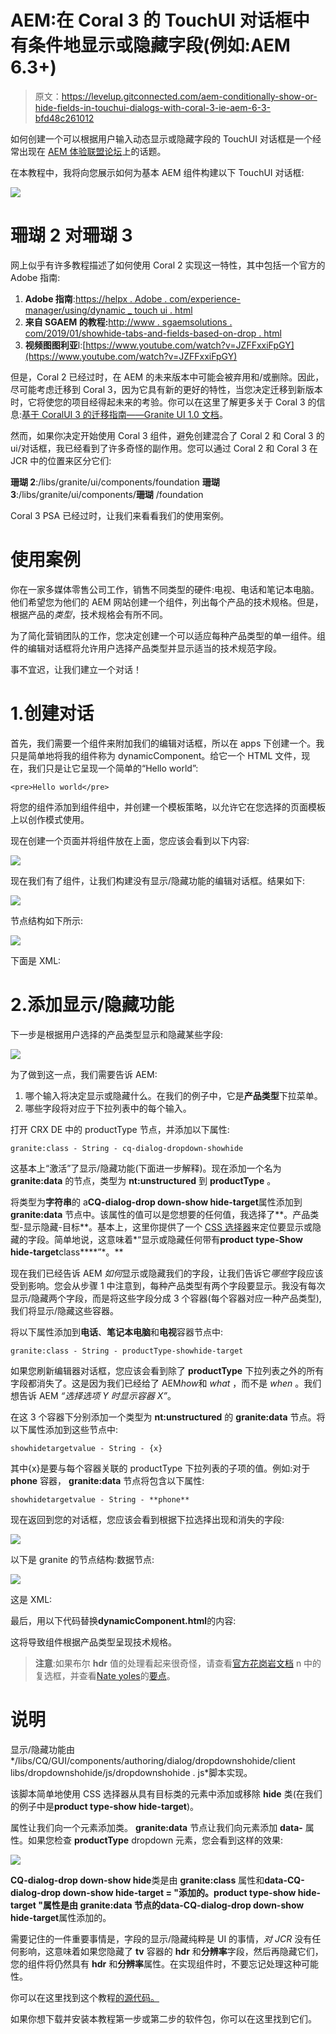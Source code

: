 # AEM:在 Coral 3 的 TouchUI 对话框中有条件地显示或隐藏字段(例如:AEM 6.3+)

> 原文：<https://levelup.gitconnected.com/aem-conditionally-show-or-hide-fields-in-touchui-dialogs-with-coral-3-ie-aem-6-3-bfd48c261012>

如何创建一个可以根据用户输入动态显示或隐藏字段的 TouchUI 对话框是一个经常出现在 [AEM 体验联盟论坛](https://forums.adobe.com/community/experience-cloud/marketing-cloud/experience-manager/content)上的话题。

在本教程中，我将向您展示如何为基本 AEM 组件构建以下 TouchUI 对话框:

![](img/267a2cd8b321c8bb4bc286354669e1dd.png)

# 珊瑚 2 对珊瑚 3

网上似乎有许多教程描述了如何使用 Coral 2 实现这一特性，其中包括一个官方的 Adobe 指南:

1.  **Adobe 指南**:[https://helpx . Adobe . com/experience-manager/using/dynamic _ touch ui . html](https://helpx.adobe.com/experience-manager/using/dynamic_touchui.html)
2.  **来自 SGAEM 的教程:**[http://www . sgaemsolutions . com/2019/01/showhide-tabs-and-fields-based-on-drop . html](http://www.sgaemsolutions.com/2019/01/showhide-tabs-and-fields-based-on-drop.html)
3.  **视频图图利亚**l:[https://www.youtube.com/watch?v=JZFFxxiFpGY](https://www.youtube.com/watch?v=JZFFxxiFpGY)

但是，Coral 2 已经过时，在 AEM 的未来版本中可能会被弃用和/或删除。因此，尽可能考虑迁移到 Coral 3，因为它具有新的更好的特性，当您决定迁移到新版本时，它将使您的项目经得起未来的考验。你可以在这里了解更多关于 Coral 3 的信息:[基于 CoralUI 3 的迁移指南——Granite UI 1.0 文档](https://forums.adobe.com/external-link.jspa?url=https%3A%2F%2Fhelpx.adobe.com%2Fexperience-manager%2F6-4%2Fsites%2Fdeveloping%2Fusing%2Freference-materials%2Fgranite-ui%2Fapi%2Fjcr_root%2Flibs%2Fgranite%2Fui%2Fcomponents%2Flegacy%2Fcoral2%2Fmigration.html)。

然而，如果你决定开始使用 Coral 3 组件，避免创建混合了 Coral 2 和 Coral 3 的 ui/对话框，我已经看到了许多奇怪的副作用。您可以通过 Coral 2 和 Coral 3 在 JCR 中的位置来区分它们:

**珊瑚 2**:/libs/granite/ui/components/foundation
**珊瑚 3**:/libs/granite/ui/components/**珊瑚** /foundation

Coral 3 PSA 已经过时，让我们来看看我们的使用案例。

# 使用案例

你在一家多媒体零售公司工作，销售不同类型的硬件:电视、电话和笔记本电脑。他们希望您为他们的 AEM 网站创建一个组件，列出每个产品的技术规格。但是，根据产品的*类型*，技术规格会有所不同。

为了简化营销团队的工作，您决定创建一个可以适应每种产品类型的单一组件。组件的编辑对话框将允许用户选择产品类型并显示适当的技术规范字段。

事不宜迟，让我们建立一个对话！

# 1.创建对话

首先，我们需要一个组件来附加我们的编辑对话框，所以在 apps 下创建一个。我只是简单地将我的组件称为 dynamicComponent。给它一个 HTML 文件，现在，我们只是让它呈现一个简单的“Hello world”:

```
<pre>Hello world</pre>
```

将您的组件添加到组件组中，并创建一个模板策略，以允许它在您选择的页面模板上以创作模式使用。

现在创建一个页面并将组件放在上面，您应该会看到以下内容:

![](img/0c5872aac4676e3c3aa8c25d29a54fca.png)

现在我们有了组件，让我们构建没有显示/隐藏功能的编辑对话框。结果如下:

![](img/dd6e03848586c354559ac9b7c9d59ee1.png)

节点结构如下所示:

![](img/9482efbdecf4b31fac6851682dda98a2.png)

下面是 XML:

# 2.添加显示/隐藏功能

下一步是根据用户选择的产品类型显示和隐藏某些字段:

![](img/952f27ffb9dce9774c9af375315f60e1.png)

为了做到这一点，我们需要告诉 AEM:

1.  哪个输入将决定显示或隐藏什么。在我们的例子中，它是**产品类型**下拉菜单。
2.  哪些字段将对应于下拉列表中的每个输入。

打开 CRX DE 中的 productType 节点，并添加以下属性:

```
granite:class - String - cq-dialog-dropdown-showhide
```

这基本上“激活”了显示/隐藏功能(下面进一步解释)。现在添加一个名为 **granite:data** 的节点，类型为 **nt:unstructured** 到 **productType** 。

将类型为**字符串**的 a**CQ-dialog-drop down-show hide-target**属性添加到 **granite:data** 节点中。该属性的值可以是您想要的任何值，我选择了**。产品类型-显示隐藏-目标**。基本上，这里你提供了一个 [CSS 选择器](https://www.w3schools.com/cssref/css_selectors.asp)来定位要显示或隐藏的字段。简单地说，这意味着*“显示或隐藏任何带有****product type-Show hide-target****class****”*。**

现在我们已经告诉 AEM *如何*显示或隐藏我们的字段，让我们告诉它*哪些*字段应该受到影响。您会从步骤 1 中注意到，每种产品类型有两个字段要显示。我没有每次显示/隐藏两个字段，而是将这些字段分成 3 个容器(每个容器对应一种产品类型),我们将显示/隐藏这些容器。

将以下属性添加到**电话**、**笔记本电脑**和**电视**容器节点中:

```
granite:class - String - productType-showhide-target
```

如果您刷新编辑器对话框，您应该会看到除了 **productType** 下拉列表之外的所有字段都消失了。这是因为我们已经给了 AEM*how*和 *what* ，而不是 *when* 。我们想告诉 AEM *“选择选项 Y 时显示容器 X”*。

在这 3 个容器下分别添加一个类型为 **nt:unstructured** 的 **granite:data** 节点。将以下属性添加到这些节点中:

```
showhidetargetvalue - String - {x}
```

其中{x}是要与每个容器关联的 productType 下拉列表的子项的值。例如:对于 **phone** 容器， **granite:data** 节点将包含以下属性:

```
showhidetargetvalue - String - **phone**
```

现在返回到您的对话框，您应该会看到根据下拉选择出现和消失的字段:

![](img/fb5234515fc29d23e87578d8ee80a00e.png)

以下是 granite 的节点结构:数据节点:

![](img/e93641ae4113eb3346191940d81cfdba.png)

这是 XML:

最后，用以下代码替换**dynamicComponent.html**的内容:

这将导致组件根据产品类型呈现技术规格。

> **注意**:如果布尔 **hdr** 值的处理看起来很奇怪，请查看[官方花岗岩文档](https://helpx.adobe.com/experience-manager/6-3/sites/developing/using/reference-materials/granite-ui/api/jcr_root/libs/granite/ui/components/coral/foundation/form/checkbox/index.html) n 中的复选框，并查看[Nate yoles](https://gist.github.com/nateyolles)的[要点](https://gist.github.com/nateyolles/e5eed811dc9c35961c23)。

# 说明

显示/隐藏功能由*/libs/CQ/GUI/components/authoring/dialog/dropdownshohide/client libs/dropdownshohide/js/dropdownshohide . js*脚本实现。

该脚本简单地使用 CSS 选择器从具有目标类的元素中添加或移除 **hide** 类(在我们的例子中是**product type-show hide-target**)。

属性让我们向一个元素添加类。 **granite:data** 节点让我们向元素添加 **data-** 属性。如果您检查 **productType** dropdown 元素，您会看到这样的效果:

![](img/256f3b01dd05819eebdb36073420613b.png)

**CQ-dialog-drop down-show hide**类是由 **granite:class** 属性和**data-CQ-dialog-drop down-show hide-target = "添加的。product type-show hide-target "**属性是由 **granite:data** 节点的**data-CQ-dialog-drop down-show hide-target**属性添加的。

需要记住的一件重要事情是，字段的显示/隐藏纯粹是 UI 的事情，*对 JCR* 没有任何影响，这意味着如果您隐藏了 **tv** 容器的 **hdr** 和**分辨率**字段，然后再隐藏它们，您的组件将仍然具有 **hdr** 和**分辨率**属性。在实现组件时，不要忘记处理这种可能性。

你可以在这里找到这个教程[的源代码。](https://github.com/theopendle/aem-dynamic-dialog-fields)

如果你想下载并安装本教程第一步或第二步的软件包，你可以在这里找到它们。